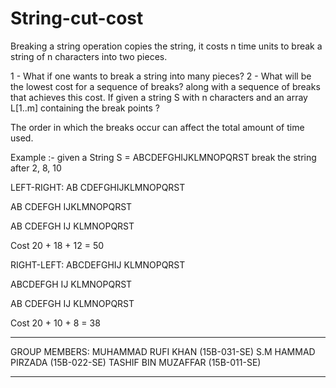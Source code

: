 # String-cut-cost

Breaking a string operation copies the string, it costs n time units to break a string of n characters into two pieces.

1 - What if one wants to break a string into many pieces? 
2 - What will be the lowest cost for a sequence of breaks? along with a sequence of breaks that achieves this cost. If given a string S         with n characters and an array L[1..m] containing the break points ?

The order in which the breaks occur can affect the total amount of time used. 

Example :-
given a String S = ABCDEFGHIJKLMNOPQRST
break the string after 2, 8, 10

LEFT-RIGHT:
AB	CDEFGHIJKLMNOPQRST

AB	CDEFGH		IJKLMNOPQRST

AB	CDEFGH		IJ	KLMNOPQRST

Cost 20 + 18 + 12 = 50

RIGHT-LEFT:
ABCDEFGHIJ	KLMNOPQRST

ABCDEFGH	IJ	KLMNOPQRST

AB	CDEFGH		IJ	KLMNOPQRST

Cost 20 + 10 + 8 = 38

----------------------------------------------------------------------------------------------------------------------------------------

GROUP MEMBERS:
MUHAMMAD RUFI KHAN    (15B-031-SE)
S.M HAMMAD PIRZADA    (15B-022-SE)
TASHIF BIN MUZAFFAR   (15B-011-SE)

----------------------------------------------------------------------------------------------------------------------------------------
